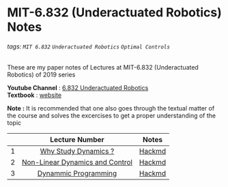 # MIT-6.832 (Underactuated Robotics) Notes

###### tags: `MIT 6.832` `Underactuated Robotics` `Optimal Controls`

These are my paper notes of Lectures at MIT-6.832 (Underactuated Robotics) of 2019 series

**Youtube Channel** : [6.832 Underactuated Robotics](https://www.youtube.com/channel/UChfUOAhz7ynELF-s_1LPpWg)  
**Textbook** : [website](http://underactuated.csail.mit.edu/)

**Note :** It is recommended that one also goes through the textual matter of the course and solves the excercises to get a proper understanding of the topic

|   | Lecture Number                                                        | Notes                                                            | 
|:-:| :---:                                                                 | :-:                                                              |
| 1 | [Why Study Dynamics ?](https://youtu.be/_1CtAHVea8I)                  | [Hackmd](https://hackmd.io/@16bggrZRTwyEEybTEZnBVw/H1lkxbXJw)    |
| 2 | [Non-Linear Dynamics and Control](https://youtu.be/jvj4WefJ0S0)       | [Hackmd](https://hackmd.io/@16bggrZRTwyEEybTEZnBVw/Sy0QEVEyP)    |
| 3 | [Dynammic Programming](https://youtu.be/oaRB_NqOvSU)                  | [Hackmd](https://hackmd.io/@16bggrZRTwyEEybTEZnBVw/BJDLpE4kP)    |           
